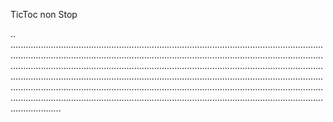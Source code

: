 TicToc non Stop

..
............................................................................................................................................................................................................................................................................................................................................................................................................................................................................................................................................................................................................................................................................................................................................................................................
